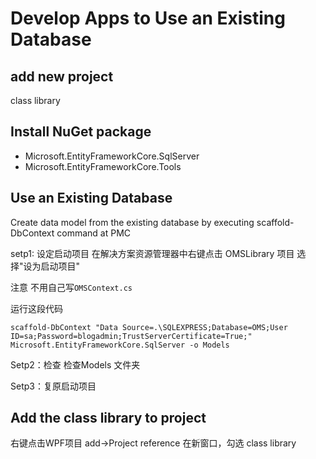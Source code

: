 # Develop Apps to Use an Existing Database

## add new project

class library

## Install NuGet package

- Microsoft.EntityFrameworkCore.SqlServer
- Microsoft.EntityFrameworkCore.Tools 


## Use an Existing Database

Create data model from the existing database by executing scaffold-DbContext command at PMC

setp1: 设定启动项目
在解决方案资源管理器中右键点击 OMSLibrary 项目
选择"设为启动项目"

注意
不用自己写`OMSContext.cs`

运行这段代码
```
scaffold-DbContext "Data Source=.\SQLEXPRESS;Database=OMS;User ID=sa;Password=blogadmin;TrustServerCertificate=True;" Microsoft.EntityFrameworkCore.SqlServer -o Models
```

Setp2：检查
检查Models 文件夹

Setp3：复原启动项目


## Add the class library to project

右键点击WPF项目
add->Project reference
在新窗口，勾选 class library
